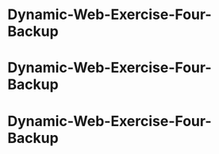 # Dynamic-Web-Exercise-Four-Backup
# Dynamic-Web-Exercise-Four-Backup
# Dynamic-Web-Exercise-Four-Backup
